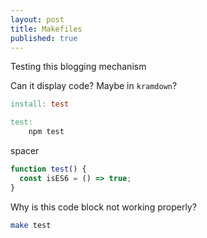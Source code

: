 ```yaml
---
layout: post
title: Makefiles
published: true
---
```


Testing this blogging mechanism

Can it display code? Maybe in `kramdown`?


~~~ Makefile
install: test

test:
    npm test
~~~ 

spacer

~~~ javascript
function test() {
  const isES6 = () => true;
}
~~~ 

Why is this code block not working properly?


~~~ bash
make test
~~~ 
